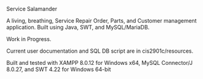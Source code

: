 Service Salamander

A living, breathing, Service Repair Order, Parts, and Customer management application.
Built using Java, SWT, and MySQL/MariaDB.

Work in Progress.

Current user documentation and SQL DB script are in cis2901c/resources.

Built and tested with XAMPP 8.0.12 for Windows x64, MySQL Connector/J 8.0.27, and SWT 4.22 for Windows 64-bit
